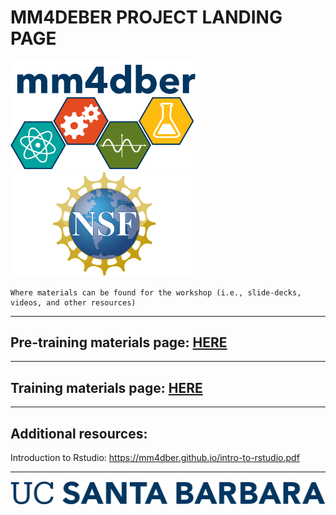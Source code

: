 # MM4DEBER PROJECT LANDING PAGE

<p align="center">

<img src="images/mm4dber_clear.png" width="300"/> <img src="images/NSF-Logo.png" width="300"/>

</p>


    Where materials can be found for the workshop (i.e., slide-decks, videos, and other resources)

- - -

## Pre-training materials page: [HERE](https://mm4dber.github.io/pre-training)

- - -

## Training materials page:  [HERE](https://mm4dber.github.io/training)

- - -

## Additional resources: 

Introduction to Rstudio: https://mm4dber.github.io/intro-to-rstudio.pdf

- - -

![](images/UCSB_Navy_mark.png)
